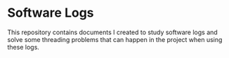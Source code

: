# Software Logs

This repository contains documents I created to study software logs and solve some threading problems that can happen in the project when using these logs.
